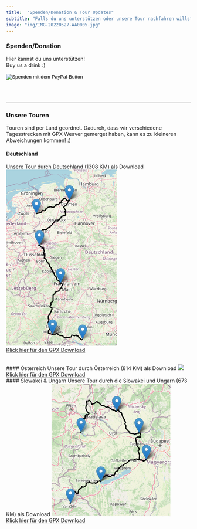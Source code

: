 ```yaml
---
title:  "Spenden/Donation & Tour Updates"
subtitle: "Falls du uns unterstützen oder unsere Tour nachfahren willst, dann klicke hier!"
image: "img/IMG-20220527-WA0005.jpg"
---
```


### Spenden/Donation
Hier kannst du uns unterstützen!
<br>
Buy us a drink :)

<form action="https://www.paypal.com/donate" method="post" target="_top">
<input type="hidden" name="hosted_button_id" value="2QWTU82APZWXG" />
<input type="image" src="https://www.paypalobjects.com/de_DE/DE/i/btn/btn_donate_LG.gif" border="0" name="submit" title="PayPal - The safer, easier way to pay online!" alt="Spenden mit dem PayPal-Button" />
<img alt="" border="0" src="https://www.paypal.com/de_DE/i/scr/pixel.gif" width="1" height="1" />
</form>

<br><br>
<hr class="double">

### Unsere Touren
Touren sind per Land geordnet. Dadurch, dass wir verschiedene Tagesstrecken mit GPX Weaver gemerget haben, kann es zu kleineren Abweichungen kommen! :)

#### Deutschland
Unsere Tour durch Deutschland (1308 KM) als Download
 <img src="downloads/Etappe1_Deutschland_Tour.png" class="responsive" style="max-width:100%;">
 <br>
<a href="downloads/Etappe1_Deutschland_Tour.gpx" download>Klick hier für den GPX Download</a>

<br>
#### Österreich
Unsere Tour durch Österreich (814 KM) als Download
 <img src="downloads/Etappe2_Österreich_Tour.png" class="responsive" style="max-width:100%;">
 <br>
<a href="downloads/Etappe2_Österreich_Tour.gpx" download>Klick hier für den GPX Download</a>

<br>
#### Slowakei & Ungarn
Unsere Tour durch die Slowakei und Ungarn (673 KM) als Download
 <img src="downloads\Etappe3_SloUngarn_Tour.png" class="responsive" style="max-width:100%;">
 <br>
<a href="downloads\Etappe3_SloUngarn_Tour.gpx" download>Klick hier für den GPX Download</a>